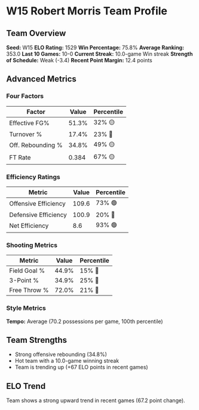 # W15 Robert Morris Team Profile
## Team Overview
**Seed:** W15
**ELO Rating:** 1529
**Win Percentage:** 75.8%
**Average Ranking:** 353.0
**Last 10 Games:** 10-0
**Current Streak:** 10.0-game Win streak
**Strength of Schedule:** Weak (-3.4)
**Recent Point Margin:** 12.4 points

## Advanced Metrics
### Four Factors
| Factor | Value | Percentile |
|--------|-------|------------|
| Effective FG% | 51.3% | 32% 🟡 |
| Turnover % | 17.4% | 23% 🔴 |
| Off. Rebounding % | 34.8% | 49% 🟡 |
| FT Rate | 0.384 | 67% 🟡 |

### Efficiency Ratings
| Metric | Value | Percentile |
|--------|-------|------------|
| Offensive Efficiency | 109.6 | 73% 🟢 |
| Defensive Efficiency | 100.9 | 20% 🔴 |
| Net Efficiency | 8.6 | 93% 🟢 |

### Shooting Metrics
| Metric | Value | Percentile |
|--------|-------|------------|
| Field Goal % | 44.9% | 15% 🔴 |
| 3-Point % | 34.9% | 25% 🔴 |
| Free Throw % | 72.0% | 21% 🔴 |

### Style Metrics
**Tempo:** Average (70.2 possessions per game, 100th percentile)

## Team Strengths
* Strong offensive rebounding (34.8%)
* Hot team with a 10.0-game winning streak
* Team is trending up (+67 ELO points in recent games)

## ELO Trend
Team shows a strong upward trend in recent games (67.2 point change).

